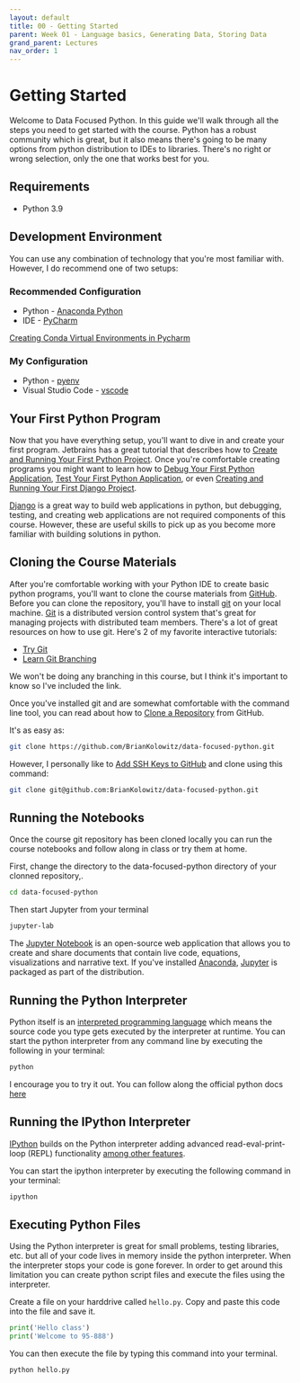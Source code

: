 ```yaml
---
layout: default
title: 00 - Getting Started
parent: Week 01 - Language basics, Generating Data, Storing Data
grand_parent: Lectures
nav_order: 1
---
```

# Getting Started

Welcome to Data Focused Python. In this guide we'll walk through all the steps you need to get started with the course. Python has a robust community which is great, but it also means there's going to be many options from python distribution to IDEs to libraries. There's no right or wrong selection, only the one that works best for you.

## Requirements

* Python 3.9

## Development Environment

You can use any combination of technology that you're most familiar with. However, I do recommend one of two setups:

### Recommended Configuration

* Python - [Anaconda Python](https://www.anaconda.com/distribution/)
* IDE - [PyCharm](https://www.jetbrains.com/pycharm/)

[Creating Conda Virtual Environments in Pycharm](https://www.jetbrains.com/help/pycharm/conda-support-creating-conda-virtual-environment.html)

### My Configuration

* Python - [pyenv](https://github.com/pyenv/pyenv) 
* Visual Studio Code - [vscode](https://code.visualstudio.com)

## Your First Python Program

Now that you have everything setup, you'll want to dive in and create your first program. Jetbrains has a great tutorial that describes how to [Create and Running Your First Python Project](https://www.jetbrains.com/help/pycharm/creating-and-running-your-first-python-project.html#Creating_and_Running_Your_First_language_Project.xml). Once you're comfortable creating programs you might want to learn how to [Debug Your First Python Application](https://www.jetbrains.com/help/pycharm/debugging-your-first-python-application.html#Debugging_Your_First_Python_Application.xml), [Test Your First Python Application](https://www.jetbrains.com/help/pycharm/testing-your-first-python-application.html#Testing_Your_First__language__Application.xml), or even [Creating and Running Your First Django Project](https://www.jetbrains.com/help/pycharm/creating-and-running-your-first-django-project.html).

[Django](https://www.djangoproject.com) is a great way to build web applications in python, but debugging, testing, and creating web applications are not required components of this course. However, these are useful skills to pick up as you become more familiar with building solutions in python.

## Cloning the Course Materials

After you're comfortable working with your Python IDE to create basic python programs, you'll want to clone the course materials from [GitHub](https://github.com/BrianKolowitz/data-focused-python). Before you can clone the repository, you'll have to install [git](https://git-scm.com/) on your local machine. [Git](https://en.wikipedia.org/wiki/Git) is a distributed version control system that's great for managing projects with distributed team members. There's a lot of great resources on how to use git. Here's 2 of my favorite interactive tutorials:

* [Try Git](https://try.github.io/levels/1/challenges/1)
* [Learn Git Branching](https://learngitbranching.js.org/)

We won't be doing any branching in this course, but I think it's important to know so I've included the link.

Once you've installed git and are somewhat comfortable with the command line tool, you can read about how to [Clone a Repository](https://help.github.com/en/github/creating-cloning-and-archiving-repositories/cloning-a-repository) from GitHub. 

It's as easy as:

```bash
git clone https://github.com/BrianKolowitz/data-focused-python.git
```

However, I personally like to [Add SSH Keys to GitHub](https://help.github.com/en/github/authenticating-to-github/adding-a-new-ssh-key-to-your-github-account) and clone using this command:

```bash
git clone git@github.com:BrianKolowitz/data-focused-python.git
```

## Running the Notebooks

Once the course git repository has been cloned locally you can run the course notebooks and follow along in class or try them at home. 

First, change the directory to the data-focused-python directory of your clonned repository,.

```bash
cd data-focused-python
```

Then start Jupyter from your terminal

```bash
jupyter-lab
```

The [Jupyter Notebook](https://jupyter.org/) is an open-source web application that allows you to create and share documents that contain live code, equations, visualizations and narrative text. If you've installed [Anaconda](https://www.anaconda.com/distribution/), [Jupyter](https://jupyter.org/index.html) is packaged as part of the distribution.

## Running the Python Interpreter

Python itself is an [interpreted programming language](https://en.wikipedia.org/wiki/Interpreted_language) which means the source code you type gets executed by the interpreter at runtime. You can start the python interpreter from any command line by executing the following in your terminal:

```bash
python
```

I encourage you to try it out. You can follow along the official python docs [here](https://docs.python.org/3.7/tutorial/interpreter.html)

## Running the IPython Interpreter

[IPython](https://ipython.org/) builds on the Python interpreter adding advanced read-eval-print-loop (REPL) functionality [among other features](https://plot.ly/python/ipython-vs-python/#targetText=IPython%20is%20an%20interactive%20command%2Dline%20terminal%20for%20Python.&targetText=IPython%20offers%20an%20enhanced%20read,certainly%20not%20the%20only%20one).

You can start the ipython interpreter by executing the following command in your terminal:

```bash
ipython
```

## Executing Python Files

Using the Python interpreter is great for small problems, testing libraries, etc. but all of your code lives in memory inside the python interpreter. When the interpreter stops your code is gone forever. In order to get around this limitation you can create python script files and execute the files using the interpreter.

Create a file on your harddrive called ```hello.py```. Copy and paste this code into the file and save it.

```python
print('Hello class')
print('Welcome to 95-888')
```

You can then execute the file by typing this command into your terminal.

```bash
python hello.py
```
